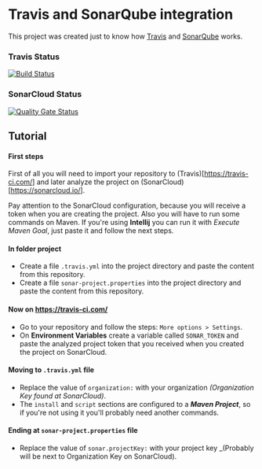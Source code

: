 # Travis and SonarQube integration

This project was created just to know how [Travis](https://travis-ci.com/) and [SonarQube](https://www.sonarqube.org/) works.

### Travis Status

[![Build Status](https://travis-ci.com/guisfco/integration-test.svg?token=Ny7Ax4Uiscnhe6zwhRxz&branch=master)](https://travis-ci.com/guisfco/integration-test)

### SonarCloud Status

[![Quality Gate Status](https://sonarcloud.io/api/project_badges/measure?project=br.com.guisfco.test%3Atesting&metric=alert_status)](https://sonarcloud.io/dashboard?id=br.com.guisfco.test%3Atesting)

## Tutorial

#### First steps

First of all you will need to import your repository to (Travis)[https://travis-ci.com/] and later analyze the project on (SonarCloud)[https://sonarcloud.io/].

Pay attention to the SonarCloud configuration, because you will receive a token when you are creating the project. Also you will have to run some commands on Maven. If you're using **Intellij** you can run it with _Execute Maven Goal_, just paste it and follow the next steps.

#### In folder project

- Create a file ``.travis.yml`` into the project directory and paste the content from this repository.
- Create a file ``sonar-project.properties`` into the project directory and paste the content from this repository.

#### Now on https://travis-ci.com/

- Go to your repository and follow the steps: ``More options > Settings``.
- On **Environment Variables** create a variable called ``SONAR_TOKEN`` and paste the analyzed project token that you received when you created the project on SonarCloud.

#### Moving to ``.travis.yml`` file

- Replace the value of ``organization:`` with your organization _(Organization Key found at SonarCloud)_.
- The ``install`` and ``script`` sections are configured to a **_Maven Project_**, so if you're not using it you'll probably need another commands.

#### Ending at ``sonar-project.properties`` file

- Replace the value of ``sonar.projectKey:`` with your project key _(Probably will be next to Organization Key on SonarCloud).
